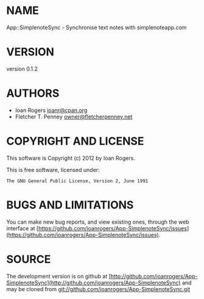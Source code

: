 # NAME

App::SimplenoteSync - Synchronise text notes with simplenoteapp.com

# VERSION

version 0.1.2

# AUTHORS

- Ioan Rogers <ioanr@cpan.org>
- Fletcher T. Penney <owner@fletcherpenney.net>

# COPYRIGHT AND LICENSE

This software is Copyright (c) 2012 by Ioan Rogers.

This is free software, licensed under:

    The GNU General Public License, Version 2, June 1991

# BUGS AND LIMITATIONS

You can make new bug reports, and view existing ones, through the
web interface at [https://github.com/ioanrogers/App-SimplenoteSync/issues](https://github.com/ioanrogers/App-SimplenoteSync/issues).

# SOURCE

The development version is on github at [http://github.com/ioanrogers/App-SimplenoteSync](http://github.com/ioanrogers/App-SimplenoteSync)
and may be cloned from [git://github.com/ioanrogers/App-SimplenoteSync.git](git://github.com/ioanrogers/App-SimplenoteSync.git)
